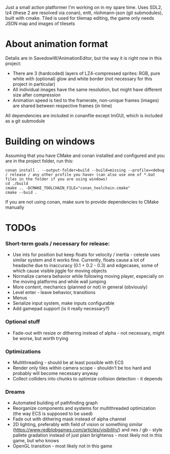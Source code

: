 Just a small action platformer I'm working on in my spare time. Uses SDL2, lz4 (these 2 are resolved via conan), entt, nlohmann-json (git submodules), built with cmake. Tiled is used for tilemap editing, the game only needs JSON map and images of tilesets
# About animation format
Detalis are in SavedowW/AnimationEditor, but the way it is right now in this project:
- There are 3 (hardcoded) layers of LZ4-compressed sprites: RGB, pure white with (optional) glow and white border (not necessary for this project in particular)
- All individual images have the same resolution, but might have different size after compression
- Animation speed is tied to the framerate, non-unique frames (images) are shared between respective frames (in time)

All dependencies are included in conanfile except ImGUI, which is included as a git submodule
# Building on windows
Assuming that you have CMake and conan installed and configured and you are in the project folder, run this:
```
conan install . --output-folder=build --build=missing --profile=<debug / release / any other profile you have> (can also use one of *.bat files in the folder if you are using windows)
cd ./build
cmake .. -DCMAKE_TOOLCHAIN_FILE="conan_toolchain.cmake"
cmake --buid .
```
If you are not using conan, make sure to provide dependencies to CMake manually
# TODOs
### Short-term goals / necessary for release:
- Use ints for position but keep floats for velocity / inertia - celeste uses similar system and it works fine. Currently, floats cause a lot of headache due to inaccuracy (0.1 + 0.2 - 0.3) and edgecases, some of which cause visible jiggle for moving objects
- Normalize camera behavior while following moving player, especially on the moving platforms and while wall jumping
- More content, mechanics (planned or not) in general (obviously)
- Level enter - leave behavior, transitions
- Menus
- Serialize input system, make inputs configurable
- Add gamepad support (is it really necessary?)
### Optional stuff
- Fade-out with resize or dithering instead of alpha - not necessary, might be worse, but worth trying
### Optimizations
- Multithreading - should be at least possible with ECS
- Render only tiles within camera scope - shouldn't be too hard and probably will become necessary anyway
- Collect colliders into chunks to optimize collision detection - it depends
### Dreams
- Automated building of pathfinding graph
- Reorganize components and systems for multithreaded optimization (the way ECS is supposed to be used)
- Fade out with dithering mask instead of alpha channel
- 2D lighting, preferably with field of vision or something similar (https://www.redblobgames.com/articles/visibility/) and nes / gb - style pallete gradation instead of just plain brightenss - most likely not in this game, but who knows
- OpenGL transition - most likely not in this game
